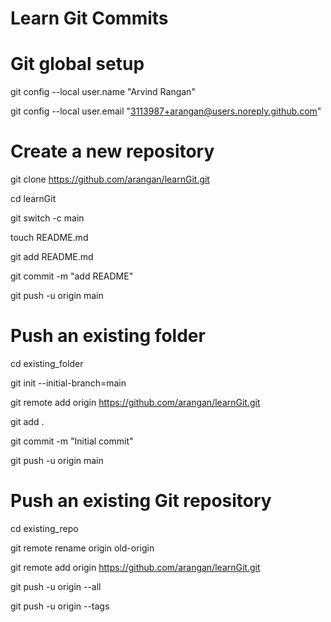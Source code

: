 # Learn Git Commits

# Git global setup

 

git config --local user.name "Arvind Rangan"

git config --local user.email "3113987+arangan@users.noreply.github.com"

 

# Create a new repository

git clone https://github.com/arangan/learnGit.git

cd learnGit

git switch -c main

touch README.md

git add README.md

git commit -m "add README"

git push -u origin main

 

# Push an existing folder

cd existing_folder

git init --initial-branch=main

git remote add origin https://github.com/arangan/learnGit.git

git add .

git commit -m "Initial commit"

git push -u origin main

 

# Push an existing Git repository

cd existing_repo

git remote rename origin old-origin

git remote add origin https://github.com/arangan/learnGit.git

git push -u origin --all

git push -u origin --tags

